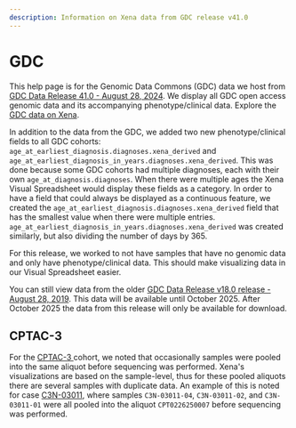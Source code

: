 ```yaml
---
description: Information on Xena data from GDC release v41.0
---
```


# GDC

This help page is for the Genomic Data Commons (GDC) data we host from [GDC Data Release 41.0 - August 28, 2024](https://docs.gdc.cancer.gov/Data/Release\_Notes/Data\_Release\_Notes/). We display all GDC open access genomic data and its accompanying phenotype/clinical data. Explore the [GDC data on Xena](https://xenabrowser.net/datapages/?host=https%3A%2F%2Fgdc.xenahubs.net).

In addition to the data from the GDC, we added two new phenotype/clinical fields to all GDC cohorts: `age_at_earliest_diagnosis.diagnoses.xena_derived` and `age_at_earliest_diagnosis_in_years.diagnoses.xena_derived`. This was done because some GDC cohorts had multiple diagnoses, each with their own `age_at_diagnosis.diagnoses`. When there were multiple ages the Xena Visual Spreadsheet would display these fields as a category. In order to have a field that could always be displayed as a continuous feature, we created the `age_at_earliest_diagnosis.diagnoses.xena_derived` field that has the smallest value when there were multiple entries. `age_at_earliest_diagnosis_in_years.diagnoses.xena_derived` was created similarly, but also dividing the number of days by 365.&#x20;

For this release, we worked to not have samples that have no genomic data and only have phenotype/clinical data. This should make visualizing data in our Visual Spreadsheet easier.

You can still view data from the older [GDC Data Release v18.0 release - August 28, 2019](https://xenabrowser.net/datapages/?host=https%3A%2F%2FgdcV18.xenahubs.net\&removeHub=https%3A%2F%2Fgdc.xenahubs.net%3A443). This data will be available until October 2025. After October 2025 the data from this release will only be available for download.

## CPTAC-3

For the [CPTAC-3 ](https://gdc.cancer.gov/about-gdc/contributed-genomic-data-cancer-research/clinical-proteomic-tumor-analysis-consortium-cptac)cohort, we noted that occasionally samples were pooled into the same aliquot before sequencing was performed. Xena's visualizations are based on the sample-level, thus for these pooled aliquots there are several samples with duplicate data. An example of this is noted for case [C3N-03011](https://portal.gdc.cancer.gov/cases/df44d149-bfc1-4659-8a4e-f663855ab7b1?bioId=50460a1e-b6e3-48fe-a098-d3d5e11446af), where samples `C3N-03011-04`, `C3N-03011-02`, and `C3N-03011-01` were all pooled into the aliquot `CPT0226250007` before sequencing was performed.



